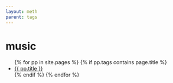 ```yaml
---
layout: meth
parent: tags
---
```

# music
<ul>
{% for pp in site.pages %}
	{% if pp.tags contains page.title %}
		<li><a href="/blog/{{ pp.url }}">{{ pp.title }}</a></li>
	{% endif %}
{% endfor %}
</ul>